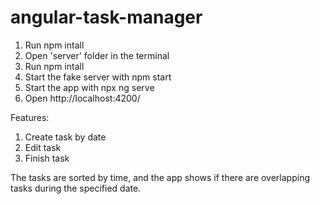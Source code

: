 # angular-task-manager

1. Run npm intall
2. Open 'server' folder in the terminal
3. Run npm intall
4. Start the fake server with npm start
5. Start the app with npx ng serve
6. Open http://localhost:4200/

Features:
1. Create task by date
2. Edit task
3. Finish task

The tasks are sorted by time, and the app shows if there are overlapping tasks during the specified date.
